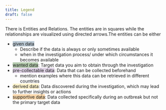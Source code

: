```yaml
---
title: Legend
draft: false
---
```


There is Entities and Relations. The entities are in squares while the relationships are visualized using directed arrows.The entities can be either 
- <span style="background:#BAC8D3">given data</span>
	- Describe if the data is always or only sometimes available
	- when in the investigation process/ under which circumstances it becomes available
- <span style="background:#B2C9AB">wanted data</span>: Target data you aim to obtain through the investigation
- <span style="background:#E1D5E7">pre-collectable data</span>: Data that can be collected beforehand
	- mention examples where this data can be retrieved in different countries 
- <span style="background:#FFF2CC">derived data</span>: Data discovered during the investigation, which may lead to further insights or actions
- <span style="background: #FAD7AC">supportive data</span>: Data collected specifically during an outbreak but not the primary target data